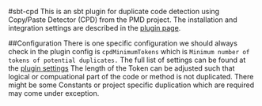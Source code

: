 #sbt-cpd
This is an sbt plugin for duplicate code detection using Copy/Paste Detector (CPD) from the PMD project. The installation and integration settings are described in the [plugin page](https://github.com/sbt/sbt-cpd).

##Configuration
There is one specific configuration we should always check in the plugin config is `cpdMinimumTokens` which is `Minimum number of tokens of potential duplicates.` The full list of settings can be found at the [plugin settings](https://github.com/sbt/sbt-cpd#settings)
The length of the Token can be adjusted such that logical or compuational part of the code or method is not duplicated. There might be some Constants or project specific duplication which are required may come under exception.
 



